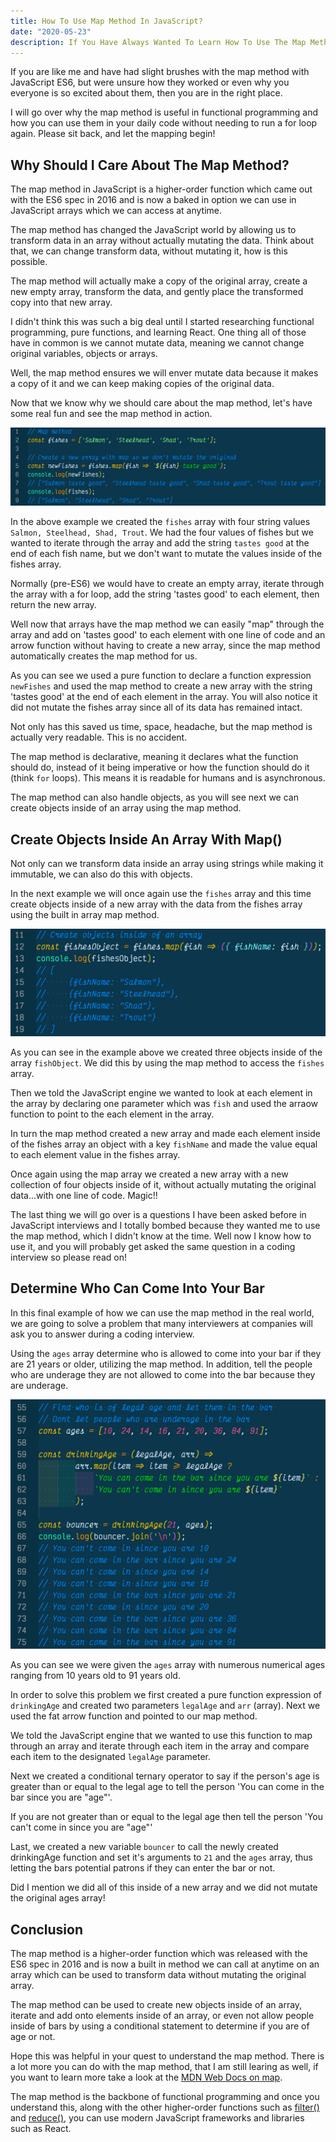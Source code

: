 ```yaml
---
title: How To Use Map Method In JavaScript?
date: "2020-05-23"
description: If You Have Always Wanted To Learn How To Use The Map Method In JavaScript, But Never Knew How. This Is The Blog For You. Learn How To Use The Map Method Higher-Order Function Now!
---
```

If you are like me and have had slight brushes with the map method with JavaScript ES6, but were unsure how they worked or even why you everyone is so excited about them, then you are in the right place.

I will go over why the map method is useful in functional programming and how you can use them in your daily code without needing to run a for loop again. Please sit back, and let the mapping begin!

## Why Should I Care About The Map Method?
The map method in JavaScript is a higher-order function which came out with the ES6 spec in 2016 and is now a baked in option we can use in JavaScript arrays which we can access at anytime.

The map method has changed the JavaScript world by allowing us to transform data in an array without actually mutating the data. Think about that, we can change transform data, without mutating it, how is this possible. 

The map method will actually make a copy of the original array, create a new empty array, transform the data, and gently place the transformed copy into that new array.

I didn't think this was such a big deal until I started researching functional programming, pure functions, and learning React. One thing all of those have in common is we cannot mutate data, meaning we cannot change original variables, objects or arrays. 

Well, the map method ensures we will enver mutate data because it makes a copy of it and we can keep making copies of the original data.

Now that we know why we should care about the map method, let's have some real fun and see the map method in action.

![Map Method In JavaScript Being Used To Create A New Array Of Fishes Without Mutating Original Data](./map-method-simple.png)

In the above example we created the `fishes` array with four string values `Salmon, Steelhead, Shad, Trout`. We had the four values of fishes but we wanted to iterate through the array and add the string `tastes good` at the end of each fish name, but we don't want to mutate the values inside of the fishes array. 

Normally (pre-ES6) we would have to create an empty array, iterate through the array with a for loop, add the string 'tastes good' to each element, then return the new array.

Well now that arrays have the map method we can easily "map" through the array and add on 'tastes good' to each element with one line of code and an arrow function without having to create a new array, since the map method automatically creates the map method for us. 

As you can see we used a pure function to declare a function expression `newFishes` and used the map method to create a new array with the string 'tastes good' at the end of each element in the array. You will also notice it did not mutate the fishes array since all of its data has remained intact. 

Not only has this saved us time, space, headache, but the map method is actually very readable. This is no accident.

The map method is declarative, meaning it declares what the function should do, instead of it being imperative or how the function should do it (think `for` loops). This means it is readable for humans and is asynchronous. 

The map method can also handle objects, as you will see next we can create objects inside of an array using the map method.

## Create Objects Inside An Array With Map()
Not only can we transform data inside an array using strings while making it immutable, we can also do this with objects.

In the next example we will once again use the `fishes` array and this time create objects inside of a new array with the data from the fishes array using the built in array map method. 

![Create Objects Inside Of An Array Using The Map Method](./fishes-object-map.png)

As you can see in the example above we created three objects inside of the array `fishObject`. We did this by using the map method to access the `fishes` array. 

Then we told the JavaScript engine we wanted to look at each element in the array by declaring one parameter which was `fish` and used the arraow function to point to the each element in the array. 

In turn the map method created a new array and made each element inside of the fishes array an object with a key `fishName` and made the value equal to each element value in the fishes array.

Once again using the map array we created a new array with a new collection of four objects inside of it, without actually mutating the original data...with one line of code. Magic!!

The last thing we will go over is a questions I have been asked before in JavaScript interviews and I totally bombed because they wanted me to use the map method, which I didn't know at the time. Well now I know how to use it, and you will probably get asked the same question in a coding interview so please read on!

## Determine Who Can Come Into Your Bar
In this final example of how we can use the map method in the real world, we are going to solve a problem that many interviewers at companies will ask you to answer during a coding interview.

Using the `ages` array determine who is allowed to come into your bar if they are 21 years or older, utilizing the map method. In addition, tell the people who are underage they are not allowed to come into the bar because they are underage. 

![Determine Who Is Allowed To Come Into A Bar Using The Map Method And An Array Of Numerical Ages](./bouncer-map-method.png)

As you can see we were given the `ages` array with numerous numerical ages ranging from 10 years old to 91 years old.

In order to solve this problem we first created a pure function expression of `drinkingAge`  and created two parameters `legalAge` and `arr` (array). Next we used the fat arrow function and pointed to our map method. 

We told the JavaScript engine that we wanted to use this function to map through an array and iterate through each item in the array and compare each item to the designated `legalAge` parameter. 

Next we created a conditional ternary operator to say if the person's age is greater than or equal to the legal age to tell the person 'You can come in the bar since you are "age"'. 

If you are not greater than or equal to the legal age then tell the person 'You can't come in since you are "age"'

Last, we created a new variable `bouncer` to call the newly created drinkingAge function and set it's arguments to `21` and the `ages` array, thus letting the bars potential patrons if they can enter the bar or not.

Did I mention we did all of this inside of a new array and we did not mutate the original ages array!

## Conclusion
The map method is a higher-order function which was released with the ES6 spec in 2016 and is now a built in method we can call at anytime on an array which can be used to transform data without mutating the original array. 

The map method can be used to create new objects inside of an array, iterate and add onto elements inside of an array, or even not allow people inside of bars by using a conditional statement to determine if you are of age or not. 

Hope this was helpful in your quest to understand the map method. There is a lot more you can do with the map method, that I am still learing as well, if you want to learn more take a look at the [MDN Web Docs on map](https://developer.mozilla.org/en-US/docs/Web/JavaScript/Reference/Global_Objects/Map). 

The map method is the backbone of functional programming and once you understand this, along with the other higher-order functions such as [filter()](https://developer.mozilla.org/en-US/docs/Web/JavaScript/Reference/Global_Objects/Array/filter) and [reduce()](https://developer.mozilla.org/en-US/docs/Web/JavaScript/Reference/Global_Objects/Array/reduce), you can use modern JavaScript frameworks and libraries such as React. 



